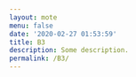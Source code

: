 ```yaml
---
layout: mote
menu: false
date: '2020-02-27 01:53:59'
title: B3
description: Some description.
permalink: /B3/
---
```

